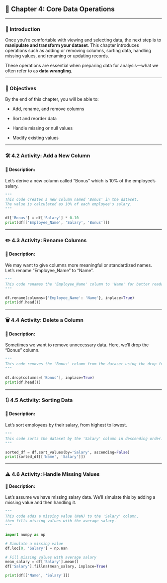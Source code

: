 ## 📘 Chapter 4: Core Data Operations

---

### 📌 Introduction

Once you're comfortable with viewing and selecting data, the next step is to **manipulate and transform your dataset**. This chapter introduces operations such as adding or removing columns, sorting data, handling missing values, and renaming or updating records.

These operations are essential when preparing data for analysis—what we often refer to as **data wrangling**.

---

### 🎯 Objectives

By the end of this chapter, you will be able to:

- Add, rename, and remove columns

- Sort and reorder data

- Handle missing or null values

- Modify existing values

---

### 🛠️ 4.2 Activity: Add a New Column

#### 📝 Description:

Let’s derive a new column called “Bonus” which is 10% of the employee’s salary.

```python
"""
This code creates a new column named 'Bonus' in the dataset.
The value is calculated as 10% of each employee's salary.
"""

df['Bonus'] = df['Salary'] * 0.10
print(df[['Employee_Name', 'Salary', 'Bonus']])
```

---

### ✏️ 4.3 Activity: Rename Columns

#### 📝 Description:

We may want to give columns more meaningful or standardized names. Let’s rename “Employee_Name” to “Name”.

```python
"""
This code renames the 'Employee_Name' column to 'Name' for better readability.
"""

df.rename(columns={'Employee_Name': 'Name'}, inplace=True)
print(df.head())
```

---

### 🗑️ 4.4 Activity: Delete a Column

#### 📝 Description:

Sometimes we want to remove unnecessary data. Here, we’ll drop the “Bonus” column.

```python
"""
This code removes the 'Bonus' column from the dataset using the drop function.
"""

df.drop(columns=['Bonus'], inplace=True)
print(df.head())
```

---

### 🔃 4.5 Activity: Sorting Data

#### 📝 Description:

Let’s sort employees by their salary, from highest to lowest.

```python
"""
This code sorts the dataset by the 'Salary' column in descending order.
"""

sorted_df = df.sort_values(by='Salary', ascending=False)
print(sorted_df[['Name', 'Salary']])
```

---

### ⚠️ 4.6 Activity: Handle Missing Values

#### 📝 Description:

Let’s assume we have missing salary data. We’ll simulate this by adding a missing value and then handling it.

```python
"""
This code adds a missing value (NaN) to the 'Salary' column,
then fills missing values with the average salary.
"""

import numpy as np

# Simulate a missing value
df.loc[0, 'Salary'] = np.nan

# Fill missing values with average salary
mean_salary = df['Salary'].mean()
df['Salary'].fillna(mean_salary, inplace=True)

print(df[['Name', 'Salary']])
```


